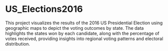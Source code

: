 # US_Elections2016
This project visualizes the results of the 2016 US Presidential Election using geographic maps to depict the voting outcomes by state. The data highlights the states won by each candidate, along with the percentage of votes received, providing insights into regional voting patterns and electoral distribution.
